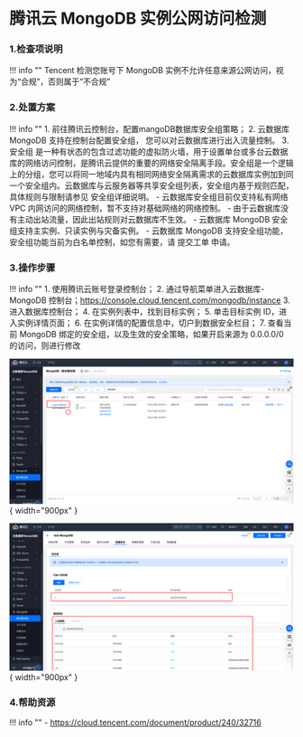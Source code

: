 # 腾讯云 MongoDB 实例公网访问检测

### 1.检查项说明
!!! info ""
    Tencent  检测您账号下 MongoDB 实例不允许任意来源公网访问，视为“合规”，否则属于“不合规”

### 2.处置方案
!!! info ""
    1. 前往腾讯云控制台，配置mangoDB数据库安全组策略；
    2. 云数据库 MongoDB 支持在控制台配置安全组， 您可以对云数据库进行出入流量控制。
    3. 安全组 是一种有状态的包含过滤功能的虚拟防火墙，用于设置单台或多台云数据库的网络访问控制，是腾讯云提供的重要的网络安全隔离手段。安全组是一个逻辑上的分组，您可以将同一地域内具有相同网络安全隔离需求的云数据库实例加到同一个安全组内。云数据库与云服务器等共享安全组列表，安全组内基于规则匹配，具体规则与限制请参见 安全组详细说明。
        - 云数据库安全组目前仅支持私有网络 VPC 内网访问的网络控制，暂不支持对基础网络的网络控制。
        - 由于云数据库没有主动出站流量，因此出站规则对云数据库不生效。
        - 云数据库 MongoDB 安全组支持主实例、只读实例与灾备实例。
        - 云数据库 MongoDB 支持安全组功能，安全组功能当前为白名单控制，如您有需要，请 提交工单 申请。

### 3.操作步骤
!!! info ""
    1. 使用腾讯云账号登录控制台；
    2. 通过导航菜单进入云数据库- MongoDB 控制台；https://console.cloud.tencent.com/mongodb/instance
    3. 进入数据库控制台；
    4. 在实例列表中，找到目标实例；
    5. 单击目标实例 ID，进入实例详情页面；
    6. 在实例详情的配置信息中，切户到数据安全栏目；
    7. 查看当前 MongoDB 绑定的安全组，以及生效的安全策略，如果开启来源为 0.0.0.0/0 的访问，则进行修改


![处置方案-查看当前当前安全组](../../img/suggest/tencent/mangodb-list.png){ width="900px" }

![处置方案-切换当前安全组](../../img/suggest/tencent/mongodb-security.png){ width="900px" }

### 4.帮助资源
!!! info ""
    - https://cloud.tencent.com/document/product/240/32716